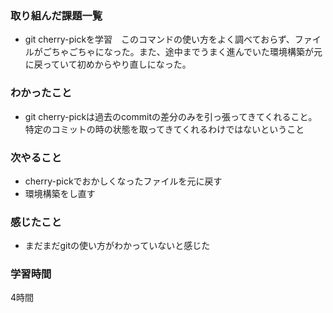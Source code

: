 ### 取り組んだ課題一覧
* git cherry-pickを学習　このコマンドの使い方をよく調べておらず、ファイルがごちゃごちゃになった。また、途中までうまく進んでいた環境構築が元に戻っていて初めからやり直しになった。

### わかったこと
* git cherry-pickは過去のcommitの差分のみを引っ張ってきてくれること。特定のコミットの時の状態を取ってきてくれるわけではないということ

### 次やること
* cherry-pickでおかしくなったファイルを元に戻す
* 環境構築をし直す

### 感じたこと
* まだまだgitの使い方がわかっていないと感じた

### 学習時間
4時間